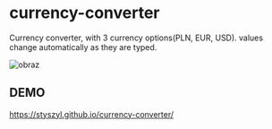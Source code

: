 # currency-converter
Currency converter, with 3 currency options(PLN, EUR, USD).
values change automatically as they are typed.

![obraz](https://user-images.githubusercontent.com/97724595/172064404-cfcf69dc-0960-4472-a46b-7804b29645e6.png)

## DEMO
https://styszyl.github.io/currency-converter/
